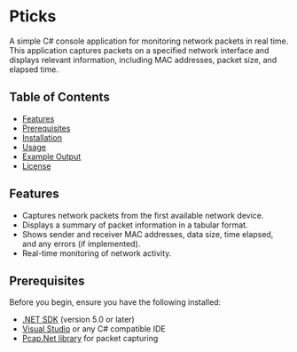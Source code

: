 # Pticks

A simple C# console application for monitoring network packets in real time. This application captures packets on a specified network interface and displays relevant information, including MAC addresses, packet size, and elapsed time.

## Table of Contents

- [Features](#features)
- [Prerequisites](#prerequisites)
- [Installation](#installation)
- [Usage](#usage)
- [Example Output](#example-output)
- [License](#license)

## Features

- Captures network packets from the first available network device.
- Displays a summary of packet information in a tabular format.
- Shows sender and receiver MAC addresses, data size, time elapsed, and any errors (if implemented).
- Real-time monitoring of network activity.

## Prerequisites

Before you begin, ensure you have the following installed:

- [.NET SDK](https://dotnet.microsoft.com/download) (version 5.0 or later)
- [Visual Studio](https://visualstudio.microsoft.com/) or any C# compatible IDE
- [Pcap.Net library](https://pcapdotnet.github.io/) for packet capturing

